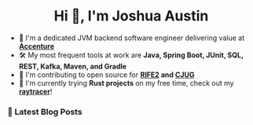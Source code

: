 <h1 align="center">Hi 👋, I'm Joshua Austin</h1>

- 💼 I'm a dedicated JVM backend software engineer delivering value at **[Accenture](https://www.accenture.com/us-en/careers/local/flexcareers)**
- 🛠️ My most frequent tools at work are **Java, Spring Boot, JUnit, SQL, REST, Kafka, Maven, and Gradle**
- 🫶 I'm contributing to open source for **[RIFE2](https://github.com/rife2) and [CJUG](https://github.com/cjug/cjug.org)**
- 🦀 I'm currently trying **Rust projects** on my free time, check out my **[raytracer](https://github.com/joshaustintech/raytracer)**!

### 📕 Latest Blog Posts
<!-- BLOG-POST-LIST:START -->
<!-- BLOG-POST-LIST:END -->
